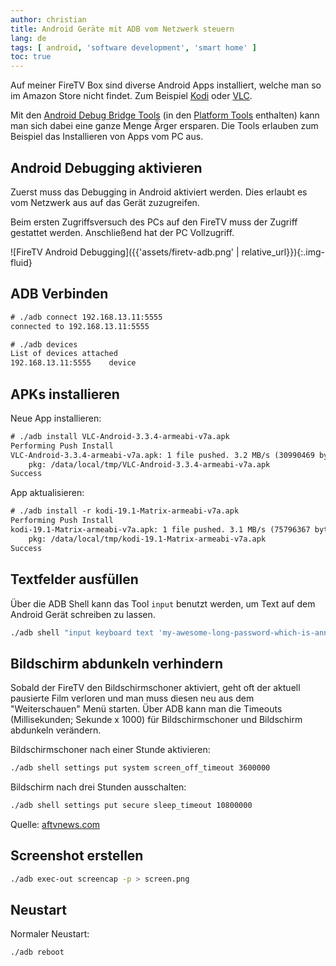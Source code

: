 ```yaml
---
author: christian
title: Android Geräte mit ADB vom Netzwerk steuern
lang: de
tags: [ android, 'software development', 'smart home' ]
toc: true
---
```


Auf meiner FireTV Box sind diverse Android Apps installiert, welche man so
im Amazon Store nicht findet. Zum Beispiel [Kodi][kodi] oder [VLC][vlc].

Mit den [Android Debug Bridge Tools][adb] (in den [Platform Tools][platools] enthalten)
kann man sich dabei eine ganze Menge Ärger ersparen. Die Tools erlauben
zum Beispiel das Installieren von Apps vom PC aus.

[kodi]: https://kodi.tv/download/android
[vlc]: https://www.videolan.org/vlc/download-android.html
[platools]: https://developer.android.com/studio/releases/platform-tools
[adb]: https://developer.android.com/studio/command-line/adb

## Android Debugging aktivieren

Zuerst muss das Debugging in Android aktiviert werden. Dies erlaubt es vom Netzwerk
aus auf das Gerät zuzugreifen.

Beim ersten Zugriffsversuch des PCs auf den FireTV muss
der Zugriff gestattet werden. Anschließend hat der PC Vollzugriff.

![FireTV Android Debugging]({{'assets/firetv-adb.png' | relative_url}}){:.img-fluid}

## ADB Verbinden

```txt
# ./adb connect 192.168.13.11:5555
connected to 192.168.13.11:5555
```

```txt
# ./adb devices
List of devices attached
192.168.13.11:5555    device
```

## APKs installieren

Neue App installieren:

```txt
# ./adb install VLC-Android-3.3.4-armeabi-v7a.apk 
Performing Push Install
VLC-Android-3.3.4-armeabi-v7a.apk: 1 file pushed. 3.2 MB/s (30990469 bytes in 9.174s)
    pkg: /data/local/tmp/VLC-Android-3.3.4-armeabi-v7a.apk
Success
```

App aktualisieren:

```txt
# ./adb install -r kodi-19.1-Matrix-armeabi-v7a.apk 
Performing Push Install
kodi-19.1-Matrix-armeabi-v7a.apk: 1 file pushed. 3.1 MB/s (75796367 bytes in 23.594s)
    pkg: /data/local/tmp/kodi-19.1-Matrix-armeabi-v7a.apk
Success
```

## Textfelder ausfüllen

Über die ADB Shell kann das Tool `input` benutzt werden, um Text auf dem Android Gerät
schreiben zu lassen.

```sh
./adb shell "input keyboard text 'my-awesome-long-password-which-is-annoying-to-type'"
```

## Bildschirm abdunkeln verhindern

Sobald der FireTV den Bildschirmschoner aktiviert, geht oft der aktuell pausierte Film
verloren und man muss diesen neu aus dem "Weiterschauen" Menü starten. Über ADB kann man
die Timeouts (Millisekunden; Sekunde x 1000) für Bildschirmschoner und Bildschirm abdunkeln verändern.

Bildschirmschoner nach einer Stunde aktivieren:

```sh
./adb shell settings put system screen_off_timeout 3600000
```

Bildschirm nach drei Stunden ausschalten:

```sh
./adb shell settings put secure sleep_timeout 10800000
```

Quelle: [aftvnews.com](https://www.aftvnews.com/how-to-set-custom-sleep-or-screensaver-times-on-the-amazon-fire-tv-or-stick-without-root/)

## Screenshot erstellen

```sh
./adb exec-out screencap -p > screen.png
```

## Neustart

Normaler Neustart:

```sh
./adb reboot
```

